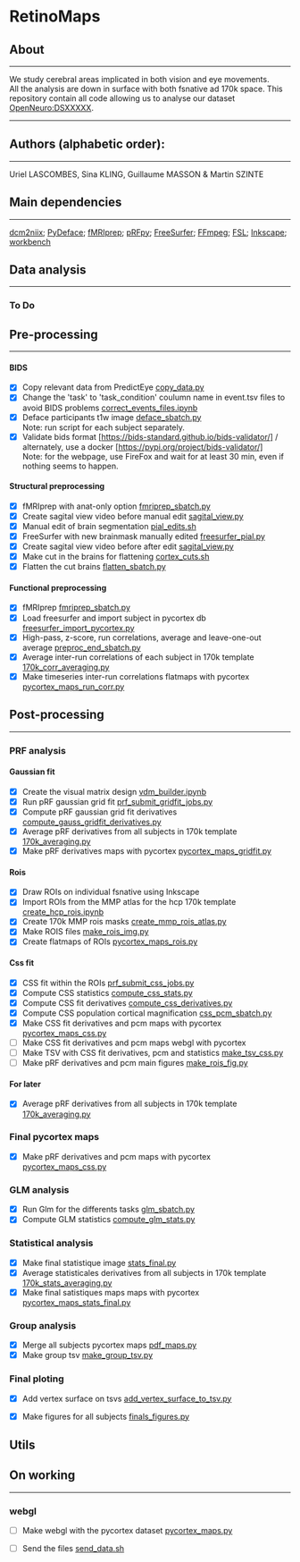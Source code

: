 # RetinoMaps
## About
---
We study cerebral areas implicated in both vision and eye movements.</br>
All the analysis are down in surface with both fsnative ad 170k space.
This repository contain all code allowing us to analyse our dataset [OpenNeuro:DSXXXXX](https://openneuro.org/datasets/dsXXXX).</br>

---
## Authors (alphabetic order): 
---
Uriel LASCOMBES, Sina KLING, Guillaume MASSON & Martin SZINTE

## Main dependencies
---
[dcm2niix](https://github.com/rordenlab/dcm2niix); 
[PyDeface](https://github.com/poldracklab/pydeface); 
[fMRIprep](https://fmriprep.org/en/stable/); 
[pRFpy](https://github.com/VU-Cog-Sci/prfpy); 
[FreeSurfer](https://surfer.nmr.mgh.harvard.edu/);
[FFmpeg](https://ffmpeg.org/);
[FSL](https://fsl.fmrib.ox.ac.uk);
[Inkscape](https://inkscape.org/);
[workbench](https://humanconnectome.org/software/connectome-workbench)
</br>


## **Data analysis**
---

### To Do 


## Pre-processing
---
#### BIDS
- [x] Copy relevant data from PredictEye [copy_data.py](analysis_code/preproc/bids/bids_copy_data.sh) 
- [x] Change the 'task' to 'task_condition' coulumn name in event.tsv files to avoid BIDS problems [correct_events_files.ipynb](analysis_code/preproc/bids/correct_events_files.ipynb)
- [x] Deface participants t1w image [deface_sbatch.py](analysis_code/preproc/bids/deface_sbatch.py) 
    </br>Note: run script for each subject separately.
- [x] Validate bids format [https://bids-standard.github.io/bids-validator/] / alternately, use a docker [https://pypi.org/project/bids-validator/]
    </br>Note: for the webpage, use FireFox and wait for at least 30 min, even if nothing seems to happen.

#### Structural preprocessing
- [x] fMRIprep with anat-only option [fmriprep_sbatch.py](analysis_code/preproc/functional/fmriprep_sbatch.py)
- [x] Create sagital view video before manual edit [sagital_view.py](analysis_code/preproc/anatomical/sagital_view.py)
- [x] Manual edit of brain segmentation [pial_edits.sh](analysis_code/preproc/anatomical/pial_edits.sh)
- [x] FreeSurfer with new brainmask manually edited [freesurfer_pial.py](analysis_code/preproc/anatomical/freesurfer_pial.py)
- [x] Create sagital view video before after edit [sagital_view.py](analysis_code/preproc/anatomical/sagital_view.py)
- [x] Make cut in the brains for flattening [cortex_cuts.sh](analysis_code/preproc/anatomical/cortex_cuts.sh)
- [x] Flatten the cut brains [flatten_sbatch.py](analysis_code/preproc/anatomical/flatten_sbatch.py)

#### Functional preprocessing
- [x] fMRIprep [fmriprep_sbatch.py](analysis_code/preproc/functional/fmriprep_sbatch.py)
- [x] Load freesurfer and import subject in pycortex db [freesurfer_import_pycortex.py](analysis_code/preproc/functional/freesurfer_import_pycortex.py)
- [x] High-pass, z-score, run correlations, average and leave-one-out average [preproc_end_sbatch.py](analysis_code/preproc/functional/preproc_end_sbatch.py) 
- [x] Average inter-run correlations of each subject in 170k template [170k_corr_averaging.py](analysis_code/preproc/functional/170k_corr_averaging.py) 
- [x] Make timeseries inter-run correlations flatmaps with pycortex [pycortex_maps_run_corr.py](analysis_code/preproc/functional/pycortex_maps_run_corr.py)

## Post-processing
---
### PRF analysis

#### Gaussian fit
- [x] Create the visual matrix design [vdm_builder.ipynb](analysis_code/postproc/prf/fit/vdm_builder.ipynb)
- [x] Run pRF gaussian grid fit [prf_submit_gridfit_jobs.py](analysis_code/postproc/prf/fit/prf_submit_gridfit_jobs.py)
- [x] Compute pRF gaussian grid fit derivatives [compute_gauss_gridfit_derivatives.py](analysis_code/postproc/prf/postfit/compute_gauss_gridfit_derivatives.py) 
- [x] Average pRF derivatives from all subjects in 170k template [170k_averaging.py](analysis_code/postproc/prf/postfit/170k_averaging.py) 
- [x] Make pRF derivatives maps with pycortex [pycortex_maps_gridfit.py](analysis_code/postproc/prf/postfit/pycortex_maps_gridfit.py)

#### Rois
- [x] Draw ROIs on individual fsnative using Inkscape
- [x] Import ROIs from the MMP atlas for the hcp 170k template [create_hcp_rois.ipynb](analysis_code/atlas/dev/create_hcp_rois.ipynb)
- [x] Create 170k MMP rois masks [create_mmp_rois_atlas.py](analysis_code/atlas/create_mmp_rois_atlas.py)
- [x] Make ROIS files [make_rois_img.py](analysis_code/postproc/prf/postfit/make_rois_img.py)
- [x] Create flatmaps of ROIs [pycortex_maps_rois.py](analysis_code/postproc/prf/postfit/pycortex_maps_rois.py)

#### Css fit
- [x] CSS fit within the ROIs [prf_submit_css_jobs.py](analysis_code/postproc/prf/fit/prf_submit_css_jobs.py)
- [x] Compute CSS statistics [compute_css_stats.py](analysis_code/postproc/prf/postfit/compute_css_stats.py)
- [x] Compute CSS fit derivatives [compute_css_derivatives.py](analysis_code/postproc/prf/postfit/compute_css_derivatives.py)
- [x] Compute CSS population cortical magnification [css_pcm_sbatch.py](analysis_code/postproc/prf/postfit/css_pcm_sbatch.py)
- [x] Make CSS fit derivatives and pcm maps with pycortex [pycortex_maps_css.py](analysis_code/postproc/prf/postfit/pycortex_maps_css.py)
- [ ] Make CSS fit derivatives and pcm maps webgl with pycortex
- [ ] Make TSV with CSS fit derivatives, pcm and statistics [make_tsv_css.py](analysis_code/postproc/prf/postfit/make_tsv_css.py)
- [ ] Make pRF derivatives and pcm main figures [make_rois_fig.py](analysis_code/postproc/prf/postfit/make_rois_fig.py)

#### For later
- [x] Average pRF derivatives from all subjects in 170k template [170k_averaging.py](analysis_code/postproc/prf/postfit/170k_averaging.py) 

### **Final pycortex maps** 
- [x] Make pRF derivatives and pcm maps with pycortex [pycortex_maps_css.py](analysis_code/postproc/prf/postfit/pycortex_maps_css.py)

### **GLM analysis**
- [x] Run Glm for the differents tasks [glm_sbatch.py](analysis_code/postproc/glm/glm_sbatch.py)
- [x] Compute GLM statistics [compute_glm_stats.py](analysis_code/postproc/glm/postfit/compute_glm_stats.py)

### **Statistical analysis**
- [x] Make final statistique image [stats_final.py](analysis_code/postproc/stats/stats_final.py)
- [x] Average statisticales derivatives from all subjects in 170k template [170k_stats_averaging.py](analysis_code/postproc/stats/170k_stats_averaging.py) 
- [x] Make final satistiques maps maps with pycortex [pycortex_maps_stats_final.py](analysis_code/postproc/stats/pycortex_maps_stats_final.py)

### **Group analysis**
- [x] Merge all subjects pycortex maps [pdf_maps.py](analysis_code/postproc/group_analysis/pdf_maps.py)
- [x] Make group tsv [make_group_tsv.py](analysis_code/postproc/group_analysis/make_group_tsv.py)

### **Final ploting**
- [x] Add vertex surface on tsvs [add_vertex_surface_to_tsv.py](analysis_code/postproc/result_analysis/add_vertex_surface_to_tsv.py)
- [x] Make figures for all subjects [finals_figures.py](analysis_code/postproc/result_analysis/finals_figures.py)


## Utils 



## On working
---
 
### webgl
- [ ] Make webgl with the pycortex dataset [pycortex_maps.py](analysis_code/postproc/prf/webgl/pycortex_webgl.py)
- [ ] Send the files [send_data.sh](analysis_code/postproc/prf/webgl/send_data.sh)


